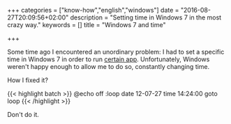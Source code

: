 +++
categories = ["know-how","english","windows"]
date = "2016-08-27T20:09:56+02:00"
description = "Setting time in Windows 7 in the most crazy way."
keywords = []
title = "Windows 7 and time"

+++

Some time ago I encountered an unordinary problem: I had to set a specific time in Windows 7 in order to run [certain app](http://www.oxid.it/cain.html). Unfortunately, Windows weren't happy enough to allow me to do so, constantly changing time.
<!--more-->

How I fixed it?

{{< highlight batch >}}
@echo off
:loop
date 12-07-27
time 14:24:00
goto loop
{{<  /highlight >}}

Don't do it.
